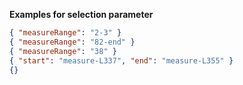 **Examples for selection parameter**

```json
{ "measureRange": "2-3" }
{ "measureRange": "82-end" }
{ "measureRange": "38" }
{ "start": "measure-L337", "end": "measure-L355" }
{}
```
